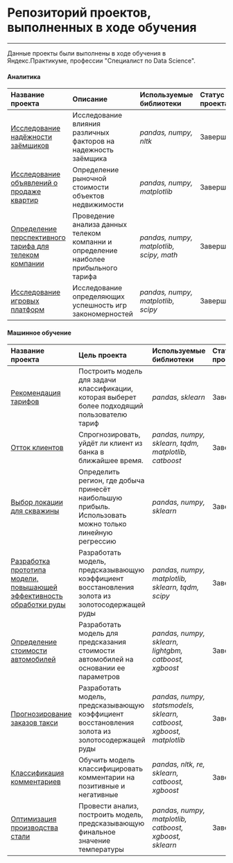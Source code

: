# Репозиторий проектов, выполненных в ходе обучения
---

Данные проекты были выполнены в ходе обучения в Яндекс.Практикуме, профессии "Специалист по Data Science".
#### Аналитика
| Название проекта | Описание | Используемые библиотеки |  Статус проекта|
| :---------------------- | :---------------------- | :---------------------- | :---------------------- |
| [Исследование надёжности заёмщиков](da-debtors-reliability) | Исследование влияния различных факторов на надежность заёмщика | *pandas, numpy, nltk* | Завершен |
| [Исследование объявлений о продаже квартир](da-estate) | Определение рыночной стоимости объектов недвижимости | *pandas, numpy, matplotlib* | Завершен |
| [Определение перспективного тарифа для телеком компании](da-telecom) | Проведение анализа данных телеком компанни и определение наиболее прибыльного тарифа | *pandas, numpy, matplotlib, scipy, math* | Завершен |
| [Исследование игровых платформ](da-games) | Исследование определяющих успешность игр закономерностей | *pandas, numpy, matplotlib, scipy* | Завершен |

#### Машинное обучение
| Название проекта | Цель проекта | Используемые библиотеки | Статус проекта|
| :---------------------- | :---------------------- | :---------------------- | :---------------------- |
| [Рекомендация тарифов](ml-tariffs) | Построить модель для задачи классификации, которая выберет более подходящий пользователю тариф | *pandas, sklearn* | Завершен |
| [Отток клиентов](ml-churn) | Спрогнозировать, уйдёт ли клиент из банка в ближайшее время.| *pandas, numpy, sklearn, tqdm, matplotlib, catboost* | Завершен |
| [Выбор локации для скважины](ml-wells) | Определить регион, где добыча принесёт наибольшую прибыль. Использовать можно только линейную регрессию | *pandas, numpy, sklearn* | Завершен |
| [Разработка прототипа модели, повышающей эффективность обработки руды](ml-ore-processing) | Разработать модель, предсказывающую коэффициент восстановления золота из золотосодержащей руды | *pandas, numpy, matplotlib, sklearn, tqdm, scipy* | Завершен |
| [Определение стоимости автомобилей](ml-autos-price) | Разработать модель для предсказания стоимости автомобилей на основании ее параметров | *pandas, numpy, sklearn, lightgbm, catboost, xgboost* | Завершен |
| [Прогнозирование заказов такси](ml-timeseries) | Разработать модель, предсказывающую коэффициент восстановления золота из золотосодержащей руды | *pandas, numpy, statsmodels, sklearn, catboost, xgboost, matplotlib* | Завершен |
| [Классификация комментариев](ml-nlp) | Обучить модель классифицировать комментарии на позитивные и негативные | *pandas, nltk, re, sklearn, catboost, xgboost* | Завершен |
| [Оптимизация производства стали](ml-industrial) | Провести анализ, построить модель, предсказывающую финальное значение температуры | *pandas, numpy, matplotlib, catboost, xgboost, sklearn* | Завершен |